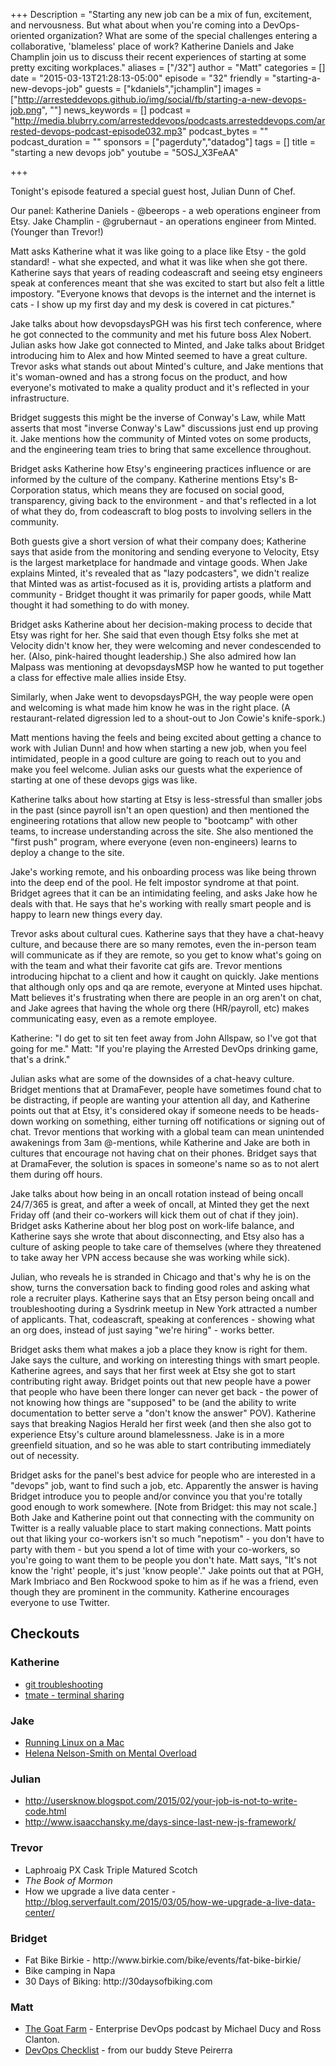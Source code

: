 +++
Description = "Starting any new job can be a mix of fun, excitement, and nervousness. But what about when you're coming into a DevOps-oriented organization? What are some of the special challenges entering a collaborative, 'blameless' place of work? Katherine Daniels and Jake Champlin join us to discuss their recent experiences of starting at some pretty exciting workplaces."
aliases = ["/32"]
author = "Matt"
categories = []
date = "2015-03-13T21:28:13-05:00"
episode = "32"
friendly = "starting-a-new-devops-job"
guests = ["kdaniels","jchamplin"]
images = ["http://arresteddevops.github.io/img/social/fb/starting-a-new-devops-job.png", ""]
news_keywords = []
podcast = "http://media.blubrry.com/arresteddevops/podcasts.arresteddevops.com/arrested-devops-podcast-episode032.mp3"
podcast_bytes = ""
podcast_duration = ""
sponsors = ["pagerduty","datadog"]
tags = []
title = "starting a new devops job"
youtube = "5OSJ_X3FeAA"

+++

Tonight's episode featured a special guest host, Julian Dunn of Chef.

Our panel:
Katherine Daniels - @beerops - a web operations engineer from Etsy.
Jake Champlin - @grubernaut - an operations engineer from Minted. (Younger than Trevor!)

Matt asks Katherine what it was like going to a place like Etsy - the gold standard! - what she expected, and what it was like when she got there. Katherine says that years of reading codeascraft and seeing etsy engineers speak at conferences meant that she was excited to start but also felt a little impostory. "Everyone knows that devops is the internet and the internet is cats - I show up my first day and my desk is covered in cat pictures."

Jake talks about how devopsdaysPGH was his first tech conference, where he got connected to the community and met his future boss Alex Nobert. Julian asks how Jake got connected to Minted, and Jake talks about Bridget introducing him to Alex and how Minted seemed to have a great culture. Trevor asks what stands out about Minted's culture, and Jake mentions that it's woman-owned and has a strong focus on the product, and how everyone's motivated to make a quality product and it's reflected in your infrastructure.

Bridget suggests this might be the inverse of Conway's Law, while Matt asserts that most "inverse Conway's Law" discussions just end up proving it. Jake mentions how the community of Minted votes on some products, and the engineering team tries to bring that same excellence throughout.

Bridget asks Katherine how Etsy's engineering practices influence or are informed by the culture of the company. Katherine mentions Etsy's B-Corporation status, which means they are focused on social good, transparency, giving back to the environment - and that's reflected in a lot of what they do, from codeascraft to blog posts to involving sellers in the community.

Both guests give a short version of what their company does; Katherine says that aside from the monitoring and sending everyone to Velocity, Etsy is the largest marketplace for handmade and vintage goods. When Jake explains Minted, it's revealed that as "lazy podcasters", we didn't realize that Minted was as artist-focused as it is, providing artists a platform and community - Bridget thought it was primarily for paper goods, while Matt thought it had something to do with money.

Bridget asks Katherine about her decision-making process to decide that Etsy was right for her. She said that even though Etsy folks she met at Velocity didn't know her, they were welcoming and never condescended to her. (Also, pink-haired thought leadership.) She also admired how Ian Malpass was mentioning at devopsdaysMSP how he wanted to put together a class for effective male allies inside Etsy.

Similarly, when Jake went to devopsdaysPGH, the way people were open and welcoming is what made him know he was in the right place. (A restaurant-related digression led to a shout-out to Jon Cowie's knife-spork.)

Matt mentions having the feels and being excited about getting a chance to work with Julian Dunn! and how when starting a new job, when you feel intimidated, people in a good culture are going to reach out to you and make you feel welcome. Julian asks our guests what the experience of starting at one of these devops gigs was like.

Katherine talks about how starting at Etsy is less-stressful than smaller jobs in the past (since payroll isn't an open question) and then mentioned the engineering rotations that allow new people to "bootcamp" with other teams, to increase understanding across the site. She also mentioned the "first push" program, where everyone (even non-engineers) learns to deploy a change to the site.

Jake's working remote, and his onboarding process was like being thrown into the deep end of the pool. He felt impostor syndrome at that point. Bridget agrees that it can be an intimidating feeling, and asks Jake how he deals with that. He says that he's working with really smart people and is happy to learn new things every day.

Trevor asks about cultural cues. Katherine says that they have a chat-heavy culture, and because there are so many remotes, even the in-person team will communicate as if they are remote, so you get to know what's going on with the team and what their favorite cat gifs are. Trevor mentions introducing hipchat to a client and how it caught on quickly. Jake mentions that although only ops and qa are remote, everyone at Minted uses hipchat. Matt believes it's frustrating when there are people in an org aren't on chat, and Jake agrees that having the whole org there (HR/payroll, etc) makes communicating easy, even as a remote employee.

Katherine: "I do get to sit ten feet away from John Allspaw, so I've got that going for me."
Matt: "If you're playing the Arrested DevOps drinking game, that's a drink."

Julian asks what are some of the downsides of a chat-heavy culture. Bridget mentions that at DramaFever, people have sometimes found chat to be distracting, if people are wanting your attention all day, and Katherine points out that at Etsy, it's considered okay if someone needs to be heads-down working on something, either turning off notifications or signing out of chat. Trevor mentions that working with a global team can mean unintended awakenings from 3am @-mentions, while Katherine and Jake are both in cultures that encourage not having chat on their phones. Bridget says that at DramaFever, the solution is spaces in someone's name so as to not alert them during off hours.

Jake talks about how being in an oncall rotation instead of being oncall 24/7/365 is great, and after a week of oncall, at Minted they get the next Friday off (and their co-workers will kick them out of chat if they join). Bridget asks Katherine about her blog post on work-life balance, and Katherine says she wrote that about disconnecting, and Etsy also has a culture of asking people to take care of themselves (where they threatened to take away her VPN access because she was working while sick).

Julian, who reveals he is stranded in Chicago and that's why he is on the show, turns the conversation back to finding good roles and asking what role a recruiter plays. Katherine says that an Etsy person being oncall and troubleshooting during a Sysdrink meetup in New York attracted a number of applicants. That, codeascraft, speaking at conferences - showing what an org does, instead of just saying "we're hiring" - works better.

Bridget asks them what makes a job a place they know is right for them. Jake says the culture, and working on interesting things with smart people. Katherine agrees, and says that her first week at Etsy she got to start contributing right away. Bridget points out that new people have a power that people who have been there longer can never get back - the power of not knowing how things are "supposed" to be (and the ability to write documentation to better serve a "don't know the answer" POV). Katherine says that breaking Nagios Herald her first week (and then she also got to experience Etsy's culture around blamelessness. Jake is in a more greenfield situation, and so he was able to start contributing immediately out of necessity.

Bridget asks for the panel's best advice for people who are interested in a "devops" job, want to find such a job, etc. Apparently the answer is having Bridget introduce you to people and/or convince you that you're totally good enough to work somewhere. [Note from Bridget: this may not scale.] Both Jake and Katherine point out that connecting with the community on Twitter is a really valuable place to start making connections. Matt points out that liking your co-workers isn't so much "nepotism" - you don't have to party with them - but you spend a lot of time with your co-workers, so you're going to want them to be people you don't hate. Matt says, "It's not know the 'right' people, it's just 'know people'." Jake points out that at PGH, Mark Imbriaco and Ben Rockwood spoke to him as if he was a friend, even though they are prominent in the community. Katherine encourages everyone to use Twitter.
<h2>Checkouts</h2>
<h3>Katherine</h3>
<ul>
	<li><a href="http://ibrokegit.com/" target="_blank">git troubleshooting</a></li>
	<li><a href="http://tmate.io/" target="_blank">tmate - terminal sharing</a></li>
</ul>
<h3>Jake</h3>
<ul>
	<li><a href="http://blog.jessfraz.com/posts/linux-on-mac.html" target="_blank">Running Linux on a Mac</a></li>
	<li><a href="http://www.agilesysadmin.net/mental-overload" target="_blank">Helena Nelson-Smith on Mental Overload</a></li>
</ul>
<h3>Julian</h3>
<ul>
	<li><a href="http://usersknow.blogspot.com/2015/02/your-job-is-not-to-write-code.html" target="_blank">http://usersknow.blogspot.com/2015/02/your-job-is-not-to-write-code.html</a></li>
	<li><a href="http://www.isaacchansky.me/days-since-last-new-js-framework/" target="_blank">http://www.isaacchansky.me/days-since-last-new-js-framework/</a></li>
</ul>
<h3>Trevor</h3>
<ul>
	<li>Laphroaig PX Cask Triple Matured Scotch</li>
	<li><em>The Book of Mormon</em></li>
	<li>How we upgrade a live data center - <a href="http://blog.serverfault.com/2015/03/05/how-we-upgrade-a-live-data-center/" target="_blank">http://blog.serverfault.com/2015/03/05/how-we-upgrade-a-live-data-center/</a></li>
</ul>
<h3>Bridget</h3>
<ul>
	<li>Fat Bike Birkie - http://www.birkie.com/bike/events/fat-bike-birkie/</li>
	<li>Bike camping in Napa</li>
	<li>30 Days of Biking: http://30daysofbiking.com</li>
</ul>
<h3>Matt</h3>
<ul>
	<li><a href="http://goatcan.do" target="_blank">The Goat Farm</a> - Enterprise DevOps podcast by Michael Ducy and Ross Clanton.</li>
	<li><a href="http://devopschecklist.com" target="_blank">DevOps Checklist</a> - from our buddy Steve Peirerra</li>
</ul>
